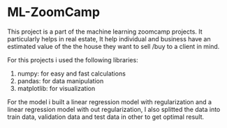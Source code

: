 # ML-ZoomCamp
This project is a part of the machine learning zoomcamp projects. It particularly helps in real estate, It help individual and business have an estimated value of the 
the house they want to sell /buy to a client in mind.

For this projects i used the following libraries:
1. numpy: for easy and fast calculations
2. pandas: for data manipulation
3. matplotlib: for visualization

For the model i built a linear regression model with regularization and a linear regression model with out regularization, I also splitted the data into train data,
validation data and test data in other to get optimal result.
